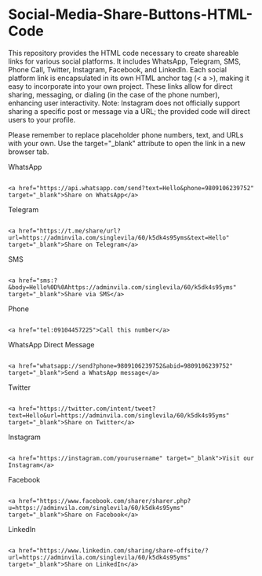 # Social-Media-Share-Buttons-HTML-Code
This repository provides the HTML code necessary to create shareable links for various social platforms. It includes WhatsApp, Telegram, SMS, Phone Call, Twitter, Instagram, Facebook, and LinkedIn. Each social platform link is encapsulated in its own HTML anchor tag (< a >), making it easy to incorporate into your own project. These links allow for direct sharing, messaging, or dialing (in the case of the phone number), enhancing user interactivity. Note: Instagram does not officially support sharing a specific post or message via a URL; the provided code will direct users to your profile.

Please remember to replace placeholder phone numbers, text, and URLs with your own. Use the target="_blank" attribute to open the link in a new browser tab.
  
  
WhatsApp
```

<a href="https://api.whatsapp.com/send?text=Hello&phone=9809106239752" target="_blank">Share on WhatsApp</a>

```

Telegram
```

<a href="https://t.me/share/url?url=https://adminvila.com/singlevila/60/k5dk4s95yms&text=Hello" target="_blank">Share on Telegram</a>

```
  
SMS
```

<a href="sms:?&body=Hello%0D%0Ahttps://adminvila.com/singlevila/60/k5dk4s95yms" target="_blank">Share via SMS</a>

```
  
Phone
```

<a href="tel:09104457225">Call this number</a>

```

WhatsApp Direct Message
```

<a href="whatsapp://send?phone=9809106239752&abid=9809106239752" target="_blank">Send a WhatsApp message</a>

```
  
Twitter
```

<a href="https://twitter.com/intent/tweet?text=Hello&url=https://adminvila.com/singlevila/60/k5dk4s95yms" target="_blank">Share on Twitter</a>

```
  
Instagram
```

<a href="https://instagram.com/yourusername" target="_blank">Visit our Instagram</a>

```
  
Facebook
```
  
<a href="https://www.facebook.com/sharer/sharer.php?u=https://adminvila.com/singlevila/60/k5dk4s95yms" target="_blank">Share on Facebook</a>
```

LinkedIn
```
  
<a href="https://www.linkedin.com/sharing/share-offsite/?url=https://adminvila.com/singlevila/60/k5dk4s95yms" target="_blank">Share on LinkedIn</a>
```
